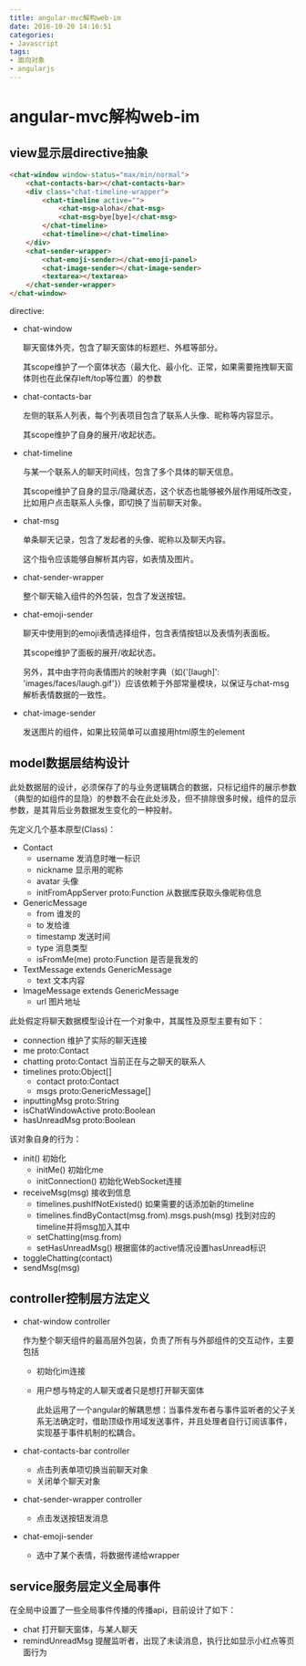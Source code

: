 ```yaml
---
title: angular-mvc解构web-im
date: 2016-10-20 14:16:51
categories: 
- Javascript
tags:
- 面向对象
- angularjs
---
```


# angular-mvc解构web-im

## view显示层directive抽象

```html
<chat-window window-status="max/min/normal">
    <chat-contacts-bar></chat-contacts-bar>
    <div class="chat-timeline-wrapper">
        <chat-timeline active="">
            <chat-msg>aloha</chat-msg>
            <chat-msg>bye[bye]</chat-msg>
        </chat-timeline>
        <chat-timeline></chat-timeline>
    </div>
    <chat-sender-wrapper>
        <chat-emoji-sender></chat-emoji-panel>
        <chat-image-sender></chat-image-sender>
        <textarea></textarea>
    </chat-sender-wrapper>
</chat-window>
```
directive:
* chat-window 
    
    聊天窗体外壳，包含了聊天窗体的标题栏、外框等部分。
    
    其scope维护了一个窗体状态（最大化、最小化、正常，如果需要拖拽聊天窗体则也在此保存left/top等位置）的参数
* chat-contacts-bar
    
    左侧的联系人列表，每个列表项目包含了联系人头像、昵称等内容显示。
    
    其scope维护了自身的展开/收起状态。
* chat-timeline
    
    与某一个联系人的聊天时间线，包含了多个具体的聊天信息。
    
    其scope维护了自身的显示/隐藏状态，这个状态也能够被外层作用域所改变，比如用户点击联系人头像，即切换了当前聊天对象。
* chat-msg

    单条聊天记录，包含了发起者的头像、昵称以及聊天内容。
    
    这个指令应该能够自解析其内容，如表情及图片。
* chat-sender-wrapper
    
    整个聊天输入组件的外包装，包含了发送按钮。
* chat-emoji-sender
    
    聊天中使用到的emoji表情选择组件，包含表情按钮以及表情列表面板。
    
    其scope维护了面板的展开/收起状态。
    
    另外，其中由字符向表情图片的映射字典（如{'[laugh]': 'images/faces/laugh.gif'}）应该依赖于外部常量模块，以保证与chat-msg解析表情数据的一致性。
* chat-image-sender
    
    发送图片的组件，如果比较简单可以直接用html原生的element
 
## model数据层结构设计

此处数据层的设计，必须保存了的与业务逻辑耦合的数据，只标记组件的展示参数（典型的如组件的显隐）的参数不会在此处涉及，但不排除很多时候，组件的显示参数，是其背后业务数据发生变化的一种投射。

先定义几个基本原型(Class)：

* Contact
    * username 发消息时唯一标识
    * nickname 显示用的昵称
    * avatar 头像
    * initFromAppServer proto:Function 从数据库获取头像昵称信息
* GenericMessage
    * from 谁发的
    * to 发给谁
    * timestamp 发送时间
    * type 消息类型
    * isFromMe(me) proto:Function 是否是我发的
* TextMessage extends GenericMessage
    * text 文本内容
* ImageMessage extends GenericMessage
    * url 图片地址

此处假定将聊天数据模型设计在一个对象中，其属性及原型主要有如下：
* connection 维护了实际的聊天连接
* me proto:Contact
* chatting proto:Contact 当前正在与之聊天的联系人
* timelines proto:Object[]
    * contact proto:Contact
    * msgs proto:GenericMessage[]
* inputtingMsg proto:String
* isChatWindowActive proto:Boolean
* hasUnreadMsg proto:Boolean

该对象自身的行为：

* init() 初始化
    * initMe() 初始化me
    * initConnection() 初始化WebSocket连接
* receiveMsg(msg) 接收到信息
    * timelines.pushIfNotExisted() 如果需要的话添加新的timeline
    * timelines.findByContact(msg.from).msgs.push(msg) 找到对应的timeline并将msg加入其中
    * setChatting(msg.from)
    * setHasUnreadMsg() 根据窗体的active情况设置hasUnread标识
* toggleChatting(contact)
* sendMsg(msg)

   
## controller控制层方法定义

* chat-window controller
    
    作为整个聊天组件的最高层外包装，负责了所有与外部组件的交互动作，主要包括
    
    * 初始化im连接
    * 用户想与特定的人聊天或者只是想打开聊天窗体
        
        此处运用了一个angular的解耦思想：当事件发布者与事件监听者的父子关系无法确定时，借助顶级作用域发送事件，并且处理者自行订阅该事件，实现基于事件机制的松耦合。
   
* chat-contacts-bar controller
    
    * 点击列表单项切换当前聊天对象
    * 关闭单个聊天对象
    
* chat-sender-wrapper controller
    
    * 点击发送按钮发消息
    
* chat-emoji-sender
    
    * 选中了某个表情，将数据传递给wrapper
    
## service服务层定义全局事件

在全局中设置了一些全局事件传播的传播api，目前设计了如下：

* chat 打开聊天窗体，与某人聊天
* remindUnreadMsg 提醒监听者，出现了未读消息，执行比如显示小红点等页面行为
    
